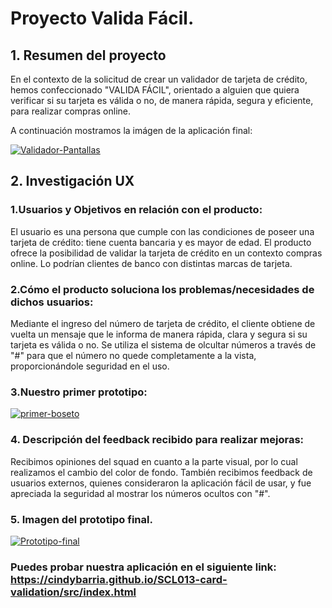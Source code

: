 # Proyecto Valida Fácil.

## 1. Resumen del proyecto

En el contexto de la solicitud de crear un validador de tarjeta de crédito, hemos confeccionado "VALIDA FÁCIL", orientado a alguien que quiera verificar si su tarjeta es válida o no, de manera rápida, segura y eficiente, para realizar compras online. 

A continuación mostramos la imágen de la aplicación final:

<a href="https://ibb.co/18mYJVr"><img src="https://i.ibb.co/Gc5f3wW/Validador-Pantallas.jpg" alt="Validador-Pantallas" border="0"></a>


## 2. Investigación UX

### 1.Usuarios y Objetivos en relación con el producto:

El usuario es una persona que cumple con las condiciones de poseer una tarjeta de crédito: tiene cuenta bancaria y es mayor de edad.
El producto ofrece la posibilidad de validar la tarjeta de crédito en un contexto compras online. Lo podrían clientes de banco con distintas marcas de tarjeta. 
  
### 2.Cómo el producto soluciona los problemas/necesidades de dichos usuarios:

Mediante el ingreso del número de tarjeta de crédito, el cliente obtiene de vuelta un mensaje que le informa de manera rápida, clara y segura si su tarjeta es válida o no. Se utiliza el sistema de olcultar números a través de "#" para que el número no quede completamente a la vista, proporcionándole seguridad en el uso.

### 3.Nuestro primer prototipo:

<a href="https://ibb.co/c2mLzTR"><img src="https://i.ibb.co/SVLrqvH/primer-boseto.jpg" alt="primer-boseto" border="0"></a>

### 4. Descripción del feedback recibido para realizar mejoras:

Recibimos opiniones del squad en cuanto a la parte visual, por lo cual realizamos el cambio del color de fondo. También recibimos feedback de usuarios externos, quienes consideraron la aplicación fácil de usar, y fue apreciada la seguridad al mostrar los números ocultos con "#".

### 5. Imagen del prototipo final.

<a href="https://ibb.co/s6wfVjD"><img src="https://i.ibb.co/QCNgK9q/Prototipo-final.jpg" alt="Prototipo-final" border="0"></a>


### Puedes probar nuestra aplicación en el siguiente link: https://cindybarria.github.io/SCL013-card-validation/src/index.html


